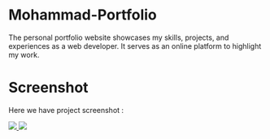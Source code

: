 # Mohammad-Portfolio
The personal portfolio website showcases my skills, projects, and experiences as a web developer. It serves as an online platform to highlight my work.


# Screenshot
Here we have project screenshot :

<a href="https://mohammadportfolio-eta.vercel.app/">
  <img src="https://a.top4top.io/p_32215l1a71.png">
</a>

<a href="https://mohammadportfolio-eta.vercel.app/">
  <img src="https://g.top4top.io/p_3221t2pkz1.png">
</a>
